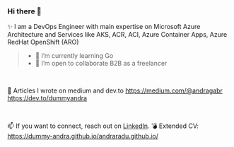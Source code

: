 ### Hi there 👋



✨ I am a DevOps Engineer with main expertise on Microsoft Azure Architecture and Services like AKS, ACR, ACI, Azure Container Apps, Azure RedHat OpenShift (ARO)

> - 🌱 I’m currently learning Go
> - 👯 I’m open to collaborate B2B as a freelancer 

<br/>

📝 Articles I wrote on medium and dev.to
https://medium.com/@andragabr
https://dev.to/dummyandra

<br/>

📫 If you want to connect, reach out on [LinkedIn](https://www.linkedin.com/in/raduandra/). 
💣 Extended CV: https://dummy-andra.github.io/andraradu.github.io/
